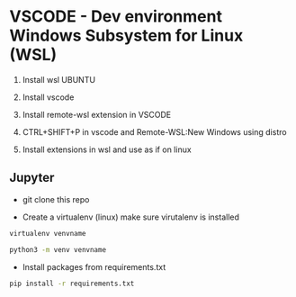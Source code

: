 # VSCODE - Dev environment Windows Subsystem for Linux (WSL)

1. Install wsl UBUNTU

2. Install vscode

3. Install remote-wsl extension in VSCODE

4. CTRL+SHIFT+P in vscode and Remote-WSL:New Windows using distro

5. Install extensions in wsl and use as if on linux

## Jupyter

- git clone this repo

- Create a virtualenv (linux)
make sure virutalenv is installed

```bash
virtualenv venvname

python3 -m venv venvname
````

- Install packages from requirements.txt

```bash
pip install -r requirements.txt
```
